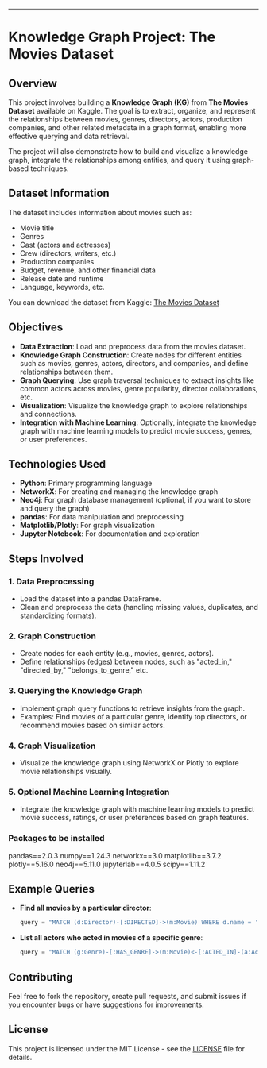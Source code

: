 ---

# Knowledge Graph Project: The Movies Dataset

## Overview
This project involves building a **Knowledge Graph (KG)** from **The Movies Dataset** available on Kaggle. The goal is to extract, organize, and represent the relationships between movies, genres, directors, actors, production companies, and other related metadata in a graph format, enabling more effective querying and data retrieval.

The project will also demonstrate how to build and visualize a knowledge graph, integrate the relationships among entities, and query it using graph-based techniques.

## Dataset Information
The dataset includes information about movies such as:
- Movie title
- Genres
- Cast (actors and actresses)
- Crew (directors, writers, etc.)
- Production companies
- Budget, revenue, and other financial data
- Release date and runtime
- Language, keywords, etc.

You can download the dataset from Kaggle: [The Movies Dataset](https://www.kaggle.com/datasets/rounakbanik/the-movies-dataset)

## Objectives
- **Data Extraction**: Load and preprocess data from the movies dataset.
- **Knowledge Graph Construction**: Create nodes for different entities such as movies, genres, actors, directors, and companies, and define relationships between them.
- **Graph Querying**: Use graph traversal techniques to extract insights like common actors across movies, genre popularity, director collaborations, etc.
- **Visualization**: Visualize the knowledge graph to explore relationships and connections.
- **Integration with Machine Learning**: Optionally, integrate the knowledge graph with machine learning models to predict movie success, genres, or user preferences.

## Technologies Used
- **Python**: Primary programming language
- **NetworkX**: For creating and managing the knowledge graph
- **Neo4j**: For graph database management (optional, if you want to store and query the graph)
- **pandas**: For data manipulation and preprocessing
- **Matplotlib/Plotly**: For graph visualization
- **Jupyter Notebook**: For documentation and exploration

## Steps Involved
### 1. Data Preprocessing
- Load the dataset into a pandas DataFrame.
- Clean and preprocess the data (handling missing values, duplicates, and standardizing formats).
  
### 2. Graph Construction
- Create nodes for each entity (e.g., movies, genres, actors).
- Define relationships (edges) between nodes, such as "acted_in," "directed_by," "belongs_to_genre," etc.

### 3. Querying the Knowledge Graph
- Implement graph query functions to retrieve insights from the graph.
- Examples: Find movies of a particular genre, identify top directors, or recommend movies based on similar actors.

### 4. Graph Visualization
- Visualize the knowledge graph using NetworkX or Plotly to explore movie relationships visually.

### 5. Optional Machine Learning Integration
- Integrate the knowledge graph with machine learning models to predict movie success, ratings, or user preferences based on graph features.

### Packages to be installed 
pandas==2.0.3
numpy==1.24.3
networkx==3.0
matplotlib==3.7.2
plotly==5.16.0
neo4j==5.11.0
jupyterlab==4.0.5
scipy==1.11.2



## Example Queries
- **Find all movies by a particular director**:
  ```python
  query = "MATCH (d:Director)-[:DIRECTED]->(m:Movie) WHERE d.name = 'Steven Spielberg' RETURN m.title"
  ```

- **List all actors who acted in movies of a specific genre**:
  ```python
  query = "MATCH (g:Genre)-[:HAS_GENRE]->(m:Movie)<-[:ACTED_IN]-(a:Actor) WHERE g.name = 'Action' RETURN a.name, m.title"
  ```

## Contributing
Feel free to fork the repository, create pull requests, and submit issues if you encounter bugs or have suggestions for improvements.

## License
This project is licensed under the MIT License - see the [LICENSE](LICENSE) file for details.
